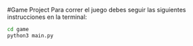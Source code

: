 #Game Project
Para correr el juego debes seguir las siguientes instrucciones en la terminal:

```sh
cd game
python3 main.py
```

